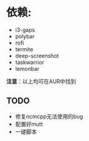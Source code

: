 # 依赖:

- i3-gaps
- polybar
- rofi
- termite
- deep-screenshot
- taskwarrior
- lemonbar

**注意**：以上均可在AUR中找到

## TODO

- 修复ncmcpp无法使用的bug
- 配置好mutt
- 一键脚本
